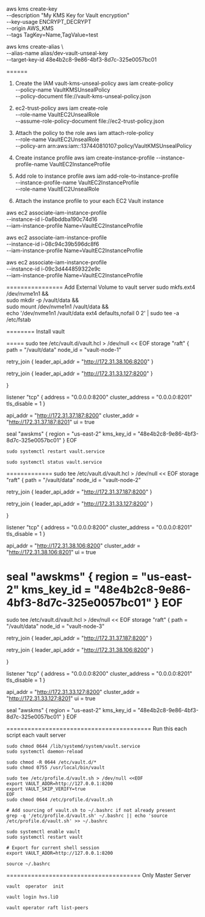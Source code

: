 aws kms create-key \
  --description "My KMS Key for Vault encryption" \
  --key-usage ENCRYPT_DECRYPT \
  --origin AWS_KMS \
  --tags TagKey=Name,TagValue=test

aws kms create-alias \              
  --alias-name alias/dev-vault-unseal-key \
  --target-key-id 48e4b2c8-9e86-4bf3-8d7c-325e0057bc01

======
1. Create the IAM vault-kms-unseal-policy
aws iam create-policy \
  --policy-name VaultKMSUnsealPolicy \
  --policy-document file://vault-kms-unseal-policy.json

2. ec2-trust-policy
aws iam create-role \
  --role-name VaultEC2UnsealRole \
  --assume-role-policy-document file://ec2-trust-policy.json


3. Attach the policy to the role
aws iam attach-role-policy \
  --role-name VaultEC2UnsealRole \
  --policy-arn arn:aws:iam::137440810107:policy/VaultKMSUnsealPolicy
  
4. Create instance profile
aws iam create-instance-profile --instance-profile-name VaultEC2InstanceProfile

5. Add role to instance profile
aws iam add-role-to-instance-profile \
  --instance-profile-name VaultEC2InstanceProfile \
  --role-name VaultEC2UnsealRole

6. Attach the instance profile to your each EC2 Vault instance

aws ec2 associate-iam-instance-profile \
  --instance-id i-0a6bddba190c74d16 \
  --iam-instance-profile Name=VaultEC2InstanceProfile
 
aws ec2 associate-iam-instance-profile \
  --instance-id i-08c94c39b596dc8f6 \
  --iam-instance-profile Name=VaultEC2InstanceProfile

aws ec2 associate-iam-instance-profile \
  --instance-id i-09c3d444859322e9c \
  --iam-instance-profile Name=VaultEC2InstanceProfile

================
Add External Volume to vault server
sudo mkfs.ext4 /dev/nvme1n1 && \
sudo mkdir -p /vault/data && \
sudo mount /dev/nvme1n1 /vault/data && \
echo '/dev/nvme1n1   /vault/data   ext4   defaults,nofail   0   2' | sudo tee -a /etc/fstab

========
Install vault







=====
sudo tee /etc/vault.d/vault.hcl > /dev/null << EOF
storage "raft" {
  path    = "/vault/data"
  node_id = "vault-node-1"

  retry_join {
    leader_api_addr = "http://172.31.38.106:8200"
  }

  retry_join {
    leader_api_addr = "http://172.31.33.127:8200"
  }

}

listener "tcp" {
  address         = "0.0.0.0:8200"
  cluster_address = "0.0.0.0:8201"
  tls_disable     = 1
}

api_addr     = "http://172.31.37.187:8200"
cluster_addr = "http://172.31.37.187:8201"
ui = true

seal "awskms" {
  region     = "us-east-2"
  kms_key_id = "48e4b2c8-9e86-4bf3-8d7c-325e0057bc01"
}
EOF

`sudo systemctl restart vault.service`

`sudo systemctl status vault.service`

=============
sudo tee /etc/vault.d/vault.hcl > /dev/null << EOF
storage "raft" {
  path    = "/vault/data"
  node_id = "vault-node-2"

  retry_join {
    leader_api_addr = "http://172.31.37.187:8200"
  }

  retry_join {
    leader_api_addr = "http://172.31.33.127:8200"
  }

}

listener "tcp" {
  address         = "0.0.0.0:8200"
  cluster_address = "0.0.0.0:8201"
  tls_disable     = 1
}

api_addr     = "http://172.31.38.106:8200"
cluster_addr = "http://172.31.38.106:8201"
ui = true

seal "awskms" {
  region     = "us-east-2"
  kms_key_id = "48e4b2c8-9e86-4bf3-8d7c-325e0057bc01"
}
EOF
=====================
sudo tee /etc/vault.d/vault.hcl > /dev/null << EOF
storage "raft" {
  path    = "/vault/data"
  node_id = "vault-node-3"

  retry_join {
    leader_api_addr = "http://172.31.37.187:8200"
  }

  retry_join {
    leader_api_addr = "http://172.31.38.106:8200"
  }

}

listener "tcp" {
  address         = "0.0.0.0:8200"
  cluster_address = "0.0.0.0:8201"
  tls_disable     = 1
}

api_addr     = "http://172.31.33.127:8200"
cluster_addr = "http://172.31.33.127:8201"
ui = true

seal "awskms" {
  region     = "us-east-2"
  kms_key_id = "48e4b2c8-9e86-4bf3-8d7c-325e0057bc01"
}
EOF

=========================================
Run this each script each vault server

```
sudo chmod 0644 /lib/systemd/system/vault.service
sudo systemctl daemon-reload

sudo chmod -R 0644 /etc/vault.d/*
sudo chmod 0755 /usr/local/bin/vault

sudo tee /etc/profile.d/vault.sh > /dev/null <<EOF
export VAULT_ADDR=http://127.0.0.1:8200
export VAULT_SKIP_VERIFY=true
EOF
sudo chmod 0644 /etc/profile.d/vault.sh

# Add sourcing of vault.sh to ~/.bashrc if not already present
grep -q '/etc/profile.d/vault.sh' ~/.bashrc || echo 'source /etc/profile.d/vault.sh' >> ~/.bashrc

sudo systemctl enable vault
sudo systemctl restart vault

# Export for current shell session
export VAULT_ADDR=http://127.0.0.1:8200
```
`source ~/.bashrc`

====================================== 
Only Master Server

`vault  operator  init`

`vault login hvs.liO`

`vault operator raft list-peers`



